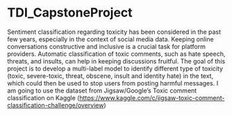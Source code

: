 # TDI_CapstoneProject
Sentiment classification regarding toxicity has been considered in the past few years, especially in the context of social media data. Keeping online conversations constructive and inclusive is a crucial task for platform providers. Automatic classification of toxic comments, such as hate speech, threats, and insults, can help in keeping discussions fruitful.
The goal of this project is to develop a multi-label model to identify different type of toxicity (toxic, severe-toxic, threat, obscene, insult and identity hate) in the text, which could then be used to stop users from posting harmful messages. 
I am going to use the dataset from Jigsaw/Google’s Toxic comment classification on Kaggle (https://www.kaggle.com/c/jigsaw-toxic-comment-classification-challenge/overview)

